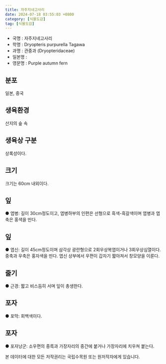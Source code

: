```yaml
---
title: 자주지네고사리
date: 2024-07-18 03:55:03 +0800
category: [식물도감]
tag: [식물도감]
---
```




- 국명 : 자주지네고사리
- 학명 : Dryopteris purpurella Tagawa
- 과명 : 관중과 (Dryopteridaceae)
- 일본명 : 
- 영문명 : Purple autumn fern


## 분포
일본, 중국
## 생육환경
산지의 숲 속
## 생육상 구분
상록성이다. 
## 크기
크기는 60cm 내외이다.
## 잎
● 엽병: 길이 30cm정도이고, 엽병하부의 인편은 선형으로 흑색-흑갈색이며 엽병과 엽축은 홍색을 띤다. 
## 잎
● 엽신: 길이 45cm정도이며 삼각상 광란형으로 2회우상복엽이거나 3회우상심열이다. 중축과 우축은 홍자색을 띤다. 엽신 상부에서 우편이 갑자기 짧아져서 창모양을 이룬다. 
## 줄기
● 근경: 짧고 비스듬히 서며 잎이 총생한다. 
## 포자
● 포막: 회백색이다.
## 포자
● 포자낭군: 소우편의 중륵과 가장자리의 중간에 붙거나 가장자리에 치우쳐 붙는다. 






본 데이터에 대한 모든 저작권리는 국립수목원 또는 원저작자에게 있습니다.
